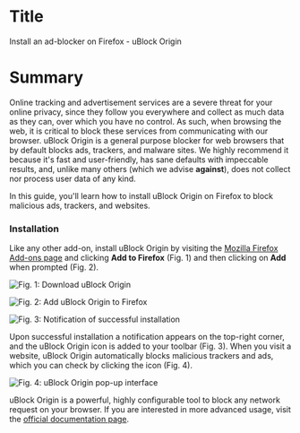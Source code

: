# Title  #
Install an ad-blocker on Firefox - uBlock Origin

# Summary #

Online tracking and advertisement services are a severe threat for your online
privacy, since they follow you everywhere and collect as much data as they can,
over which you have no control. As such, when browsing the web, it is critical
to block these services from communicating with our browser. uBlock Origin is a
general purpose blocker for web browsers that by default blocks ads, trackers,
and malware sites. We highly recommend it because it's fast and user-friendly,
has sane defaults with impeccable results, and, unlike many others (which we
advise **against**), does not collect nor process user data of any kind.

In this guide, you'll learn how to install uBlock Origin on Firefox to block
malicious ads, trackers, and websites.

### Installation ###
Like any other add-on, install uBlock Origin by visiting the [Mozilla Firefox
Add-ons page](https://addons.mozilla.org/en-US/firefox/addon/ublock-origin/) and
clicking **Add to Firefox** (Fig. 1) and then clicking on **Add** when prompted
(Fig. 2).

![Fig. 1: Download uBlock Origin](./img/ublock-add.png)

![Fig. 2: Add uBlock Origin to Firefox](./img/ublock-prompt.png)

![Fig. 3: Notification of successful installation](./img/ublock-notify.png)

Upon successful installation a notification appears on the top-right corner, and
the uBlock Origin icon is added to your toolbar (Fig. 3). When you visit a
website, uBlock Origin automatically blocks malicious trackers and ads, which
you can check by clicking the icon (Fig. 4).

![Fig. 4: uBlock Origin pop-up interface](./img/ublock-test.png)

uBlock Origin is a powerful, highly configurable tool to block any network
request on your browser. If you are interested in more advanced usage, visit the
[official documentation page](https://github.com/gorhill/uBlock/wiki).
